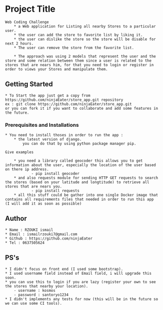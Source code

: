 # Project Title
    Web Coding Challenge
        * a Web application for Listing all nearby Stores to a particular user.
        * the user can add the store to favorite list by liking it.
        * the user can dislike the store so the store will be disable for next 2 hours.
        * The user can remove the store from the favorite list.

        * The approach was using 2 models that represent the user and the store and some relation between them since a user is related to the stores that are nears him, for that you need to login or register in order to views your Stores and manipulate them.

## Getting Started
    * To Start the app just get a copy from https://github.com/ninjaEater/store_app.git repository
    ex : git clone https://github.com/ninjaEater/store_app.git
    or you can fork it if you want to collaborate and add some features in the future.

### Prerequisites and Installations
    * You need to install thoses in order to run the app :
        * the latest version of django.
            you can do that by using python package manager pip.
```
Give examples
```
        * you need a library called geocoder this allows you to get information about the user, especially the location of the user based on there ip address.
                - pip install geocoder
        * and also requests module for sending HTTP GET requests to search the stores (based on your latitude and longtitude) to retrieve all stores that are nears you.
                - pip install requests
        * all this stuff could be gather into one single Docker image that contains all requirements files that needed in order to run this app (I will add it as soon as possible) 
## Author
    * Name : RZOUKI ismail
    * Email : ismailrzouki7@gmail.com
    * Github : https://github.com/ninjaEater
    * Tel : 0637505624

## PS's
    * I didn't focus on front end (I used some bootstrap).
    * I used username field instead of Email field, i will upgrade this soon.
    * you can use this to login if you are lazy (register your own to see the stores that nearby your location).
        - username : kosmos
        - password : santoryo1234   
    * I didn't implements any tests for now (this will be in the future so we can use some CI tools).